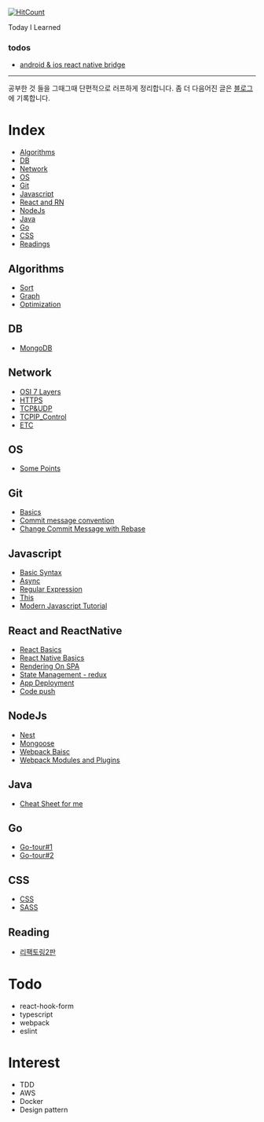 <!--https://github.com/EatNug/TIL/blob/master/-->

[![HitCount](http://hits.dwyl.io/eaTnuG/TIL.svg)](http://hits.dwyl.io/eaTnuG/TIL)

Today I Learned


### todos

- [android & ios react native bridge](https://dev.to/evenmik/react-native-bridge-for-android-and-ios-405k)
---

공부한 것 들을 그때그때 단편적으로 러프하게 정리합니다. 좀 더 다음어진 글은 [블로그](https://eatnug.github.io/)에 기록합니다.

# Index

- [Algorithms](#algorithms)
- [DB](#db)
- [Network](#network)
- [OS](#os)
- [Git](#git)
- [Javascript](#javascript)
- [React and RN](#react-and-reactnative)
- [NodeJs](#nodejs)
- [Java](#java)
- [Go](#go)
- [CSS](#css)
- [Readings](#readings)

## Algorithms
- [Sort]()
- [Graph]()
- [Optimization]()
## DB
- [MongoDB]()
## Network
- [OSI 7 Layers]()
- [HTTPS]()
- [TCP&UDP]()
- [TCPIP_Control]()
- [ETC]()
## OS
- [Some Points]()
## Git
- [Basics]()
- [Commit message convention]()
- [Change Commit Message with Rebase]()
## Javascript
- [Basic Syntax]()
- [Async]()
- [Regular Expression]()
- [This]()
- [Modern Javascript Tutorial]()
## React and ReactNative
- [React Basics]()
- [React Native Basics]()
- [Rendering On SPA]()
- [State Management - redux]()
- [App Deployment]()
- [Code push]()
## NodeJs
- [Nest]()
- [Mongoose]()
- [Webpack Baisc]()
- [Webpack Modules and Plugins]()
## Java
- [Cheat Sheet for me]()
## Go
- [Go-tour#1]()
- [Go-tour#2]()
## CSS
- [CSS]()
- [SASS]()
## Reading
- [리팩토링2판]()

# Todo

- react-hook-form
- typescript
- webpack
- eslint

# Interest

- TDD
- AWS
- Docker
- Design pattern
